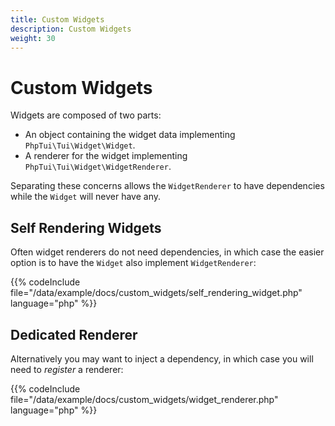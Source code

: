 ```yaml
---
title: Custom Widgets
description: Custom Widgets
weight: 30
---
```


# Custom Widgets

Widgets are composed of two parts:

- An object containing the widget data implementing
  `PhpTui\Tui\Widget\Widget`.
- A renderer for the widget implementing `PhpTui\Tui\Widget\WidgetRenderer`.

Separating these concerns allows the `WidgetRenderer` to have dependencies
while the `Widget` will never have any.

## Self Rendering Widgets

Often widget renderers do not need dependencies, in which case the easier
option is to have the `Widget` also implement `WidgetRenderer`:

{{% codeInclude file="/data/example/docs/custom_widgets/self_rendering_widget.php" language="php" %}}

## Dedicated Renderer

Alternatively you may want to inject a dependency, in which case you will need
to _register_ a renderer:

{{% codeInclude file="/data/example/docs/custom_widgets/widget_renderer.php" language="php" %}}

